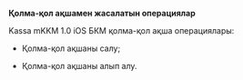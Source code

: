 **Қолма-қол ақшамен жасалатын операциялар**

Kassa mKKM 1.0 iOS БКМ қолма-қол ақша операциялары:

* Қолма-қол ақшаны салу;

* Қолма-қол ақшаны алып алу.



